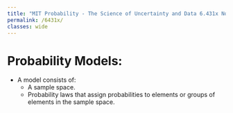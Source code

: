 ```yaml
---
title: "MIT Probability - The Science of Uncertainty and Data 6.431x Notes"
permalink: /6431x/
classes: wide
---
```

<!-- Course notes
-->

# Probability Models:
- A model consists of:
    - A sample space.
    - Probability laws that assign probabilities to elements or groups of elements in the sample space.
